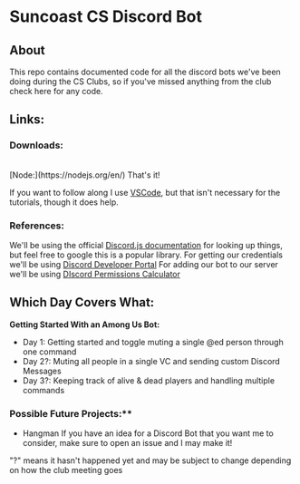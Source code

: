 # Suncoast CS Discord Bot

## About

This repo contains documented code for all the discord bots we've been doing during the CS Clubs, so if you've missed anything from the club check here for any code.
<br>
## Links:

### Downloads:
<br>
[Node:](https://nodejs.org/en/) That's it!

If you want to follow along I use [VSCode](https://code.visualstudio.com), but that isn't necessary for the tutorials, though it does help.

### References:

We'll be using the official [Discord.js documentation](https://discord.js.org/#/) for looking up things, but feel free to google this is a popular library.
For getting our credentials we'll be using [Discord Developer Portal](https://discord.com/developers/applications)
For adding our bot to our server we'll be using [DIscord Permissions Calculator](https://discordapi.com/permissions.html)

## Which Day Covers What:

**Getting Started With an Among Us Bot:**

* Day 1: Getting started and toggle muting a single @ed person through one command
* Day 2?: Muting all people in a single VC and sending custom Discord Messages
* Day 3?: Keeping track of alive & dead players and handling multiple commands

### Possible Future Projects:**
* Hangman
If you have an idea for a Discord Bot that you want me to consider, make sure to open an issue and I may make it!

"?" means it hasn't happened yet and may be subject to change depending on how the club meeting goes